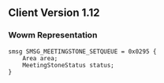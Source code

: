 ## Client Version 1.12

### Wowm Representation
```rust,ignore
smsg SMSG_MEETINGSTONE_SETQUEUE = 0x0295 {
    Area area;    
    MeetingStoneStatus status;    
}

```
